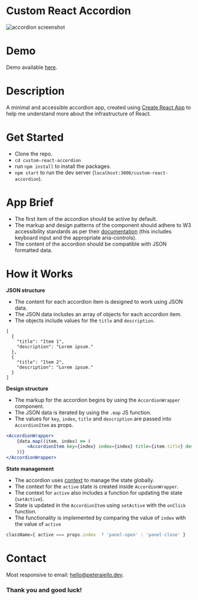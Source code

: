 # Custom React Accordion

![accordion screenshot](https://wordpress.peteraiello.co.uk/wp-content/uploads/2021/02/Custom-React-Accordion.jpg)

# Demo

Demo available [here](https://peteraiello.github.io/custom-react-accordion/).

# Description

A minimal and accessible accordion app, created using [Create React App](https://create-react-app.dev/) to help me understand more about the infrastructure of React. 

# Get Started

- Clone the repo.
- `cd custom-react-accordion`
- run `npm install` to install the packages.
- `npm start` to run the dev server (`localhost:3000/custom-react-accordion`).

# App Brief

- The first item of the accordion should be active by default. 
- The markup and design patterns of the component should adhere to W3 accessibility standards as per their [documentation](https://www.w3.org/TR/wai-aria-practices-1.1/#accordion) (this includes keyboard input and the appropriate aria-controls).
- The content of the accordion should be compatible with JSON formatted data. 

# How it Works

**JSON structure**

- The content for each accordion item is designed to work using JSON data. 
- The JSON data includes an array of objects for each accordion item.
- The objects include values for the `title` and `description`.

```
[
  {
    "title": "Item 1",
    "description": "Lorem ipsum."
  },
  {
    "title": "Item 2",
    "description": "Lorem ipsum."
  }
]
```

**Design structure**

- The markup for the accordion begins by using the `AccordionWrapper` component. 
- The JSON data is iterated by using the `.map` JS function. 
- The values for `key`, `index`, `title` and `description` are passed into `AccordionItem` as props.

```jsx
<AccordionWrapper>
    {data.map((item, index) => (
        <AccordionItem key={index} index={index} title={item.title} description={item.description} />
    ))}
</AccordionWrapper>
```

**State management**

- The accordion uses [context](https://reactjs.org/docs/context.html) to manage the state globally.
- The context for the `active` state is created inside `AccordionWrapper`.
- The context for `active` also includes a function for updating the state (`setActive`).
- State is updated in the `AccordionItem` using `setActive` with the `onClick` function.
- The functionality is implemented by comparing the value of `index` with the value of `active` 

```jsx
className={ active === props.index  ? 'panel-open' : 'panel-close' }
```

# Contact

Most responsive to email: [hello@peteraiello.dev](mailto:hello@peteraiello.dev).

### Thank you and good luck!

